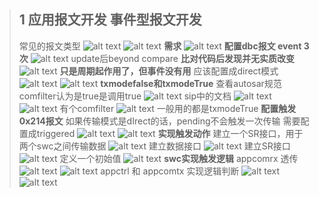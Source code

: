 > ## 1 应用报文开发 事件型报文开发
> 常见的报文类型
> ![alt text](image.png)
> ![alt text](image-1.png)
> **需求**
> ![alt text](image-2.png)
> **配置dbc报文 event 3次**
> ![alt text](image-3.png)
> update后beyond compare
> **比对代码后发现并无实质改变**
> ![alt text](image-4.png)
> **只是周期起作用了，但事件没有用**
> 应该配置成direct模式
> ![alt text](image-5.png)
> ![alt text](image-6.png)
> **txmodefalse和txmodeTrue**
> 查看autosar规范
> comfilter认为是true是调用true
> ![alt text](image-7.png)
> sip中的文档
> ![alt text](image-8.png)
> ![alt text](image-9.png)
> 有个comfilter
> ![alt text](image-10.png)
> 一般用的都是txmodeTrue
> **配置触发0x214报文**
> 如果传输模式是dIrect的话，pending不会触发一次传输
> 需要配置成triggered
> ![alt text](image-11.png)
> ![alt text](image-12.png)
> **实现触发动作**
> 建立一个SR接口，用于两个swc之间传输数据
> ![alt text](image-13.png)
> 建立数据接口
> ![alt text](image-14.png)
> 建立SR接口
> ![alt text](image-15.png)
> 定义一个初始值
> ![alt text](image-16.png)
> **swc实现触发逻辑**
> appcomrx 透传
> ![alt text](image-18.png)
> ![alt text](image-17.png)
> appctrl 和 appcomtx 实现逻辑判断
> ![alt text](image-19.png)
> ![alt text](image-20.png)